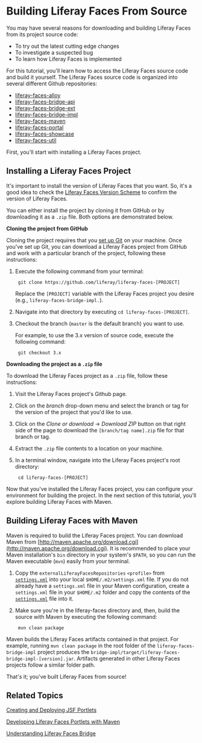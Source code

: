 # Building Liferay Faces From Source [](id=building-liferay-faces-from-source)

You may have several reasons for downloading and building Liferay Faces from its
project source code: 

- To try out the latest cutting edge changes
- To investigate a suspected bug
- To learn how Liferay Faces is implemented

For this tutorial, you'll learn how to access the Liferay Faces source code and
build it yourself. The Liferay Faces source code is organized into several
different Github repositories:

- [liferay-faces-alloy](https://github.com/liferay/liferay-faces-alloy)
- [liferay-faces-bridge-api](https://github.com/liferay/liferay-faces-bridge-api)
- [liferay-faces-bridge-ext](https://github.com/liferay/liferay-faces-bridge-ext)
- [liferay-faces-bridge-impl](https://github.com/liferay/liferay-faces-bridge-impl)
- [liferay-faces-maven](https://github.com/liferay/liferay-faces-maven)
- [liferay-faces-portal](https://github.com/liferay/liferay-faces-portal)
- [liferay-faces-showcase](https://github.com/liferay/liferay-faces-showcase)
- [liferay-faces-util](https://github.com/liferay/liferay-faces-util)

First, you'll start with installing a Liferay Faces project. 

## Installing a Liferay Faces Project [](id=installing-the-liferay-faces-project)

It's important to install the version of Liferay Faces that you want. So, it's a
good idea to check the
[Liferay Faces Version Scheme](/develop/tutorials/-/knowledge_base/6-2/understanding-the-liferay-faces-version-scheme)
to confirm the version of Liferay Faces. 

You can either install the project by cloning it from GitHub or by downloading
it as a `.zip` file. Both options are demonstrated below. 

**Cloning the project from GitHub**

Cloning the project requires that you [set up Git](https://help.github.com/articles/set-up-git) 
on your machine. Once you've set up Git, you can download a Liferay Faces
project from GitHub and work with a particular branch of the project, following
these instructions: 

1. Execute the following command from your terminal:

        git clone https://github.com/liferay/liferay-faces-[PROJECT]

    Replace the `[PROJECT]` variable with the Liferay Faces project you desire
    (e.g., `liferay-faces-bridge-impl.`).

2. Navigate into that directory by executing `cd liferay-faces-[PROJECT]`.

3. Checkout the branch (`master` is the default branch) you want to use.

    For example, to use the 3.x version of source code, execute the following
    command:

        git checkout 3.x

**Downloading the project as a `.zip` file**

To download the Liferay Faces project as a `.zip` file, follow these
instructions: 

1. Visit the Liferay Faces project's Github page.

2. Click on the *branch* drop-down menu and select the branch or tag for the
   version of the project that you'd like to use. 

3. Click on the *Clone or download* &rarr; *Download ZIP* button on that right
   side of the page to download the `[branch/tag name].zip` file for that branch
   or tag. 

4.  Extract the `.zip` file contents to a location on your machine.

5. In a terminal window, navigate into the Liferay Faces project's root
   directory: 

        cd liferay-faces-[PROJECT]

Now that you've installed the Liferay Faces project, you can configure your
environment for building the project. In the next section of this tutorial,
you'll explore building Liferay Faces with Maven. 

## Building Liferay Faces with Maven [](id=building-liferay-faces-with-maven)

Maven is required to build the Liferay Faces project. You can download Maven
from
[http://maven.apache.org/download.cgi](http://maven.apache.org/download.cgi). It
is recommended to place your Maven installation's `bin` directory in your
system's `$PATH`, so you can run the Maven executable (`mvn`) easily from your
terminal. 

1. Copy the `externalLiferayFacesRepositories` `<profile>` from
   [`settings.xml`](https://github.com/liferay/liferay-faces/blob/master/settings.xml)
   into your local `$HOME/.m2/settings.xml` file. If you do not already have a
   `settings.xml` file in your Maven configuration, create a `settings.xml`
   file in your `$HOME/.m2` folder and copy the contents of the
   [`settings.xml`](https://github.com/liferay/liferay-faces/blob/master/settings.xml)
   file into it. 

2. Make sure you're in the liferay-faces directory and, then, build the source with Maven by executing the following command: 

        mvn clean package

Maven builds the Liferay Faces artifacts contained in that project. For example,
running `mvn clean package` in the root folder of the
`liferay-faces-bridge-impl` project produces the
`bridge-impl/target/liferay-faces-bridge-impl-[version].jar`. Artifacts
generated in other Liferay Faces projects follow a similar folder path.

That's it; you've built Liferay Faces from source! 

## Related Topics [](id=related-topics)

[Creating and Deploying JSF Portlets](/develop/tutorials/-/knowledge_base/6-2/creating-and-deploying-jsf-portlets)

[Developing Liferay Faces Portlets with Maven](/develop/tutorials/-/knowledge_base/6-2/developing-liferay-faces-portlets-with-maven)

[Understanding Liferay Faces Bridge](/develop/tutorials/-/knowledge_base/6-2/understanding-liferay-faces-bridge)
